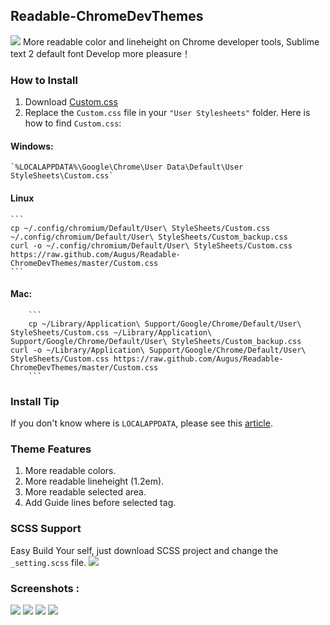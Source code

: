 ## Readable-ChromeDevThemes ##
![](https://dl.dropboxusercontent.com/u/24421764/ChromeDevThemes/light-theme1.png)
More readable color and lineheight on Chrome developer tools,
Sublime text 2 default font
Develop more pleasure！

### How to Install ###
  1. Download <a href="https://raw.github.com/Augus/Readable-ChromeDevThemes/master/Custom.css" target="_black">Custom.css</a>
  2. Replace the `Custom.css` file in your `"User Stylesheets"` folder. Here is how to find `Custom.css`:

  #### Windows: ####
	`%LOCALAPPDATA%\Google\Chrome\User Data\Default\User StyleSheets\Custom.css`

  #### Linux ####
  	```
  	cp ~/.config/chromium/Default/User\ StyleSheets/Custom.css ~/.config/chromium/Default/User\ StyleSheets/Custom_backup.css
    curl -o ~/.config/chromium/Default/User\ StyleSheets/Custom.css https://raw.github.com/Augus/Readable-ChromeDevThemes/master/Custom.css
  	```

  #### Mac: ####
		```
		cp ~/Library/Application\ Support/Google/Chrome/Default/User\ StyleSheets/Custom.css ~/Library/Application\ Support/Google/Chrome/Default/User\ StyleSheets/Custom_backup.css
    curl -o ~/Library/Application\ Support/Google/Chrome/Default/User\ StyleSheets/Custom.css https://raw.github.com/Augus/Readable-ChromeDevThemes/master/Custom.css
		```

### Install Tip ###
If you don't know where is `LOCALAPPDATA`, please see this [article](http://www.blogtechnika.com/what-is-application-data-folder-in-windows-7/).

### Theme Features ###
1. More readable colors.
2. More readable lineheight (1.2em).
3. More readable selected area.
4. Add Guide lines before selected tag.

### SCSS Support ###
Easy Build Your self, just download SCSS project and change the `_setting.scss` file.
![](https://dl.dropboxusercontent.com/u/24421764/ChromeDevThemes/settings.png)

### Screenshots :  ###
![](https://dl.dropboxusercontent.com/u/24421764/ChromeDevThemes/light-theme1.png)
![](https://dl.dropboxusercontent.com/u/24421764/ChromeDevThemes/light-theme2.png)
![](https://dl.dropboxusercontent.com/u/24421764/ChromeDevThemes/light-theme3.png)
![](https://dl.dropboxusercontent.com/u/24421764/ChromeDevThemes/light-theme4.png)
